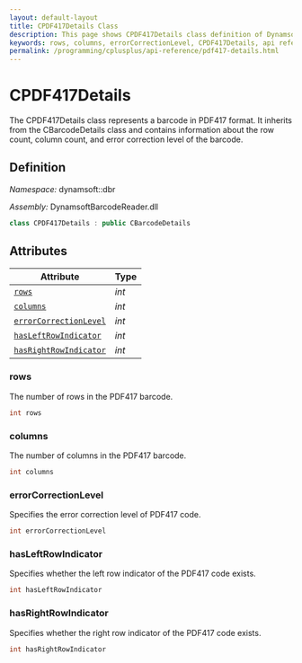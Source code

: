 ```yaml
---
layout: default-layout
title: CPDF417Details Class
description: This page shows CPDF417Details class definition of Dynamsoft Barcode Reader SDK C++ Edition.
keywords: rows, columns, errorCorrectionLevel, CPDF417Details, api reference
permalink: /programming/cplusplus/api-reference/pdf417-details.html
---
```

# CPDF417Details

The CPDF417Details class represents a barcode in PDF417 format. It inherits from the CBarcodeDetails class and contains information about the row count, column count, and error correction level of the barcode.

## Definition

*Namespace:* dynamsoft::dbr

*Assembly:* DynamsoftBarcodeReader.dll

```cpp
class CPDF417Details : public CBarcodeDetails
```

## Attributes

| Attribute | Type |
|---------- | ---- |
| [`rows`](#rows) | *int* |
| [`columns`](#columns) | *int* |
| [`errorCorrectionLevel`](#errorcorrectionlevel) | *int* |
| [`hasLeftRowIndicator`](#hasleftrowindicator) | *int* |
| [`hasRightRowIndicator`](#hasrightrowindicator) | *int* |

### rows

The number of rows in the PDF417 barcode.

```cpp
int rows
```

### columns

The number of columns in the PDF417 barcode.

```cpp
int columns
```

### errorCorrectionLevel

Specifies the error correction level of PDF417 code.

```cpp
int errorCorrectionLevel
```

### hasLeftRowIndicator

Specifies whether the left row indicator of the PDF417 code exists.

```cpp
int hasLeftRowIndicator
```

### hasRightRowIndicator

Specifies whether the right row indicator of the PDF417 code exists.

```cpp
int hasRightRowIndicator
```